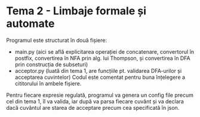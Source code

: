 # Tema 2 - Limbaje formale și automate
Programul este structurat în două fișiere:
  - main.py (aici se află explicitarea operației de concatenare, convertorul în postfix, convertirea în NFA prin alg. lui Thompson, și convertirea în DFA prin construcția de subseturi)
  - acceptor.py (luată din tema 1, are funcțiile pt. validarea DFA-urilor și acceptarea cuvintelor)
Codul este comentat pentru buna înțelegere a cititorului în ambele fișiere.

Pentru fiecare expresie regulată, programul va genera un config file precum cel din tema 1, îl va valida, iar după va parsa fiecare cuvânt și va declara dacă cuvântul are starea de acceptare precum cea specificată în json.
